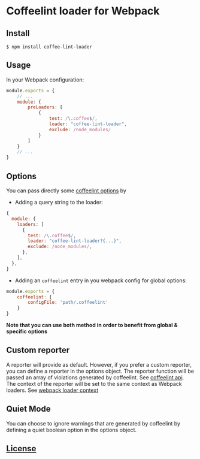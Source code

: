 # Coffeelint loader for Webpack

## Install

```console
$ npm install coffee-lint-loader
```

## Usage

In your Webpack configuration:

``` js
module.exports = {
    // ...
	module: {
		preLoaders: [
			{
			    test: /\.coffee$/,
                loader: "coffee-lint-loader",
				exclude: /node_modules/
			}
		]
	}
    // ...
}
```

## Options

You can pass directly some [coffeelint options](http://www.coffeelint.org/#options) by

- Adding a query string to the loader:

```js
{
  module: {
    loaders: [
      {
        test: /\.coffee$/,
        loader: "coffee-lint-loader?{...}",
        exclude: /node_modules/,
      },
    ],
  },
}
```

- Adding an `coffeelint` entry in you webpack config for global options:

```js
module.exports = {
    coffeelint: {
        configFile: 'path/.coffeelint'
    }
}
```

**Note that you can use both method in order to benefit from global & specific options**

## Custom reporter

A reporter will provide as default. However, if you prefer a custom reporter, you can define a reporter in the options object.
The reporter function will be passed an array of violations generated by coffeelint. See [coffeelint api](http://www.coffeelint.org/#api).
The context of the reporter will be set to the same context as Webpack loaders. See [webpack loader context](http://webpack.github.io/docs/loaders.html#loader-context)

## Quiet Mode

You can choose to ignore warnings that are generated by coffeelint by defining a quiet boolean option in the options object.

## [License](LICENSE)
